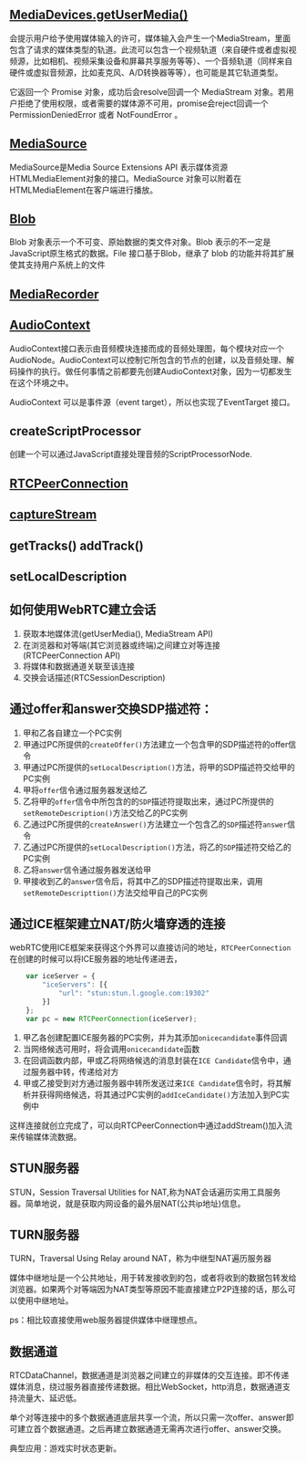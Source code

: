 ## [MediaDevices.getUserMedia()](https://developer.mozilla.org/zh-CN/docs/Web/API/MediaDevices/getUserMedia)
会提示用户给予使用媒体输入的许可，媒体输入会产生一个MediaStream，里面包含了请求的媒体类型的轨道。此流可以包含一个视频轨道（来自硬件或者虚拟视频源，比如相机、视频采集设备和屏幕共享服务等等）、一个音频轨道（同样来自硬件或虚拟音频源，比如麦克风、A/D转换器等等），也可能是其它轨道类型。

它返回一个 Promise 对象，成功后会resolve回调一个 MediaStream 对象。若用户拒绝了使用权限，或者需要的媒体源不可用，promise会reject回调一个  PermissionDeniedError 或者 NotFoundError 。

## [MediaSource](https://developer.mozilla.org/zh-CN/docs/Web/API/MediaSource)
MediaSource是Media Source Extensions API 表示媒体资源HTMLMediaElement对象的接口。MediaSource 对象可以附着在HTMLMediaElement在客户端进行播放。

## [Blob](https://developer.mozilla.org/zh-CN/docs/Web/API/Blob)
Blob 对象表示一个不可变、原始数据的类文件对象。Blob 表示的不一定是JavaScript原生格式的数据。File 接口基于Blob，继承了 blob 的功能并将其扩展使其支持用户系统上的文件

## [MediaRecorder](https://developer.mozilla.org/zh-CN/docs/Web/API/MediaRecorder)

## [AudioContext](https://developer.mozilla.org/zh-CN/docs/Web/API/AudioContext)
AudioContext接口表示由音频模块连接而成的音频处理图，每个模块对应一个AudioNode。AudioContext可以控制它所包含的节点的创建，以及音频处理、解码操作的执行。做任何事情之前都要先创建AudioContext对象，因为一切都发生在这个环境之中。

AudioContext 可以是事件源（event target），所以也实现了EventTarget 接口。
## createScriptProcessor
创建一个可以通过JavaScript直接处理音频的ScriptProcessorNode.

## [RTCPeerConnection](https://developer.mozilla.org/zh-CN/docs/Web/API/RTCPeerConnection)

## [captureStream](https://developer.mozilla.org/zh-CN/docs/Web/API/HTMLCanvasElement/%E6%8D%95%E8%8E%B7%E6%B5%81)

## getTracks() addTrack()

## setLocalDescription

## 如何使用WebRTC建立会话
1)  获取本地媒体流(getUserMedia(), MediaStream API)
2)  在浏览器和对等端(其它浏览器或终端)之间建立对等连接(RTCPeerConnection API)
3)  将媒体和数据通道关联至该连接
4)  交换会话描述(RTCSessionDescription)

## 通过offer和answer交换SDP描述符：

1)  甲和乙各自建立一个PC实例
2)  甲通过PC所提供的`createOffer()`方法建立一个包含甲的SDP描述符的offer信令
3)  甲通过PC所提供的`setLocalDescription()`方法，将甲的SDP描述符交给甲的PC实例
4)  甲将`offer`信令通过服务器发送给乙
5)  乙将甲的`offer`信令中所包含的的`SDP`描述符提取出来，通过PC所提供的`setRemoteDescription()`方法交给乙的PC实例
6)  乙通过PC所提供的`createAnswer()`方法建立一个包含乙的`SDP`描述符`answer`信令
7)  乙通过PC所提供的`setLocalDescription()`方法，将乙的`SDP`描述符交给乙的PC实例
8)  乙将`answer`信令通过服务器发送给甲
9)  甲接收到乙的`answer`信令后，将其中乙的SDP描述符提取出来，调用`setRemoteDescripttion()`方法交给甲自己的PC实例

## 通过ICE框架建立NAT/防火墙穿透的连接
webRTC使用ICE框架来获得这个外界可以直接访问的地址，`RTCPeerConnection`在创建的时候可以将ICE服务器的地址传递进去，
```js
    var iceServer = {
        "iceServers": [{
            "url": "stun:stun.l.google.com:19302"
        }]
    };
    var pc = new RTCPeerConnection(iceServer);
```
1)  甲乙各创建配置ICE服务器的PC实例，并为其添加`onicecandidate`事件回调
2)  当网络候选可用时，将会调用`onicecandidate`函数
3)  在回调函数内部，甲或乙将网络候选的消息封装在`ICE Candidate`信令中，通过服务器中转，传递给对方
4)  甲或乙接受到对方通过服务器中转所发送过来`ICE Candidate`信令时，将其解析并获得网络候选，将其通过PC实例的`addIceCandidate()`方法加入到PC实例中

这样连接就创立完成了，可以向RTCPeerConnection中通过addStream()加入流来传输媒体流数据。



## STUN服务器
STUN，Session Traversal Utilities for NAT,称为NAT会话遍历实用工具服务器。简单地说，就是获取内网设备的最外层NAT(公共ip地址)信息。
## TURN服务器
TURN，Traversal Using Relay around NAT，称为中继型NAT遍历服务器

媒体中继地址是一个公共地址，用于转发接收到的包，或者将收到的数据包转发给浏览器。如果两个对等端因为NAT类型等原因不能直接建立P2P连接的话，那么可以使用中继地址。

ps：相比较直接使用web服务器提供媒体中继理想点。

## 数据通道
RTCDataChannel，数据通道是浏览器之间建立的非媒体的交互连接。即不传递媒体消息，绕过服务器直接传递数据。相比WebSocket，http消息，数据通道支持流量大、延迟低。

单个对等连接中的多个数据通道底层共享一个流，所以只需一次offer、answer即可建立首个数据通道。之后再建立数据通道无需再次进行offer、answer交换。

典型应用：游戏实时状态更新。


